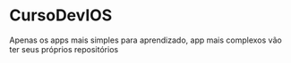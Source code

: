 # CursoDevIOS
Apenas os apps mais simples para aprendizado, app mais complexos vão  ter seus próprios  repositórios
